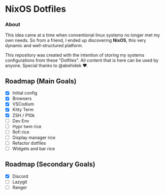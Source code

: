 # NixOS Dotfiles

### About

This idea came at a time when conventional linux systems no longer met my own needs.
So from a friend, I ended up discovering **NixOS**, this very dynamic and well-structured platform.

This repository was created with the intention of storing my systems configurations from these "Dotfiles".
All content that is here can be used by anyone.
Special thanks to @abehidek ❤️.

## Roadmap (Main Goals)

- [x] Initial config
- [x] Browsers
- [x] VSCodium
- [X] Kitty Term
- [x] ZSH / P10k
- [ ] Dev Env
- [ ] Hypr twm rice
- [ ] Rofi rice
- [ ] Display manager rice
- [ ] Refactor dotfiles
- [ ] Widgets and bar rice

## Roadmap (Secondary Goals)

- [X] Discord
- [ ] Lazygit
- [ ] Ranger